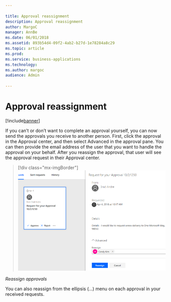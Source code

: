```yaml
---

title: Approval reassignment
description: Approval reassignment
author: MargoC
manager: AnnBe
ms.date: 06/01/2018
ms.assetid: 893b54d4-09f2-4ab2-b27d-1e78284a8c29
ms.topic: article
ms.prod: 
ms.service: business-applications
ms.technology: 
ms.author: margoc
audience: Admin

---
```

#  Approval reassignment




[!include[banner](../../includes/banner.md)]

If you can’t or don’t want to complete an approval yourself, you can now send
the approvals you receive to another person. First, click the approval in the
Approval center, and then select Advanced in the approval pane. You can then
provide the email address of the user that you want to handle the approval on
your behalf. After you reassign the approval, that user will see the approval
request in their Approval center.

> [!div class="mx-imgBorder"] 
> ![Reassigning approvals](media/approval-reassignment-1.png "Reassigning approvals")
<!-- Picture 1 -->


*Reassign approvals*

You can also reassign from the ellipsis (...) menu on each approval in your
received requests.

